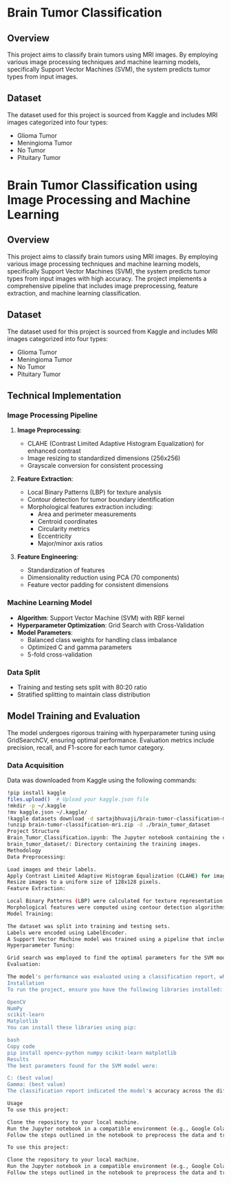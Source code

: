 # Brain Tumor Classification

## Overview
This project aims to classify brain tumors using MRI images. By employing various image processing techniques and machine learning models, specifically Support Vector Machines (SVM), the system predicts tumor types from input images.

## Dataset
The dataset used for this project is sourced from Kaggle and includes MRI images categorized into four types:
- Glioma Tumor
- Meningioma Tumor
- No Tumor
- Pituitary Tumor

# Brain Tumor Classification using Image Processing and Machine Learning

## Overview
This project aims to classify brain tumors using MRI images. By employing various image processing techniques and machine learning models, specifically Support Vector Machines (SVM), the system predicts tumor types from input images with high accuracy. The project implements a comprehensive pipeline that includes image preprocessing, feature extraction, and machine learning classification.

## Dataset
The dataset used for this project is sourced from Kaggle and includes MRI images categorized into four types:
- Glioma Tumor
- Meningioma Tumor
- No Tumor
- Pituitary Tumor

## Technical Implementation

### Image Processing Pipeline
1. **Image Preprocessing**:
   - CLAHE (Contrast Limited Adaptive Histogram Equalization) for enhanced contrast
   - Image resizing to standardized dimensions (256x256)
   - Grayscale conversion for consistent processing

2. **Feature Extraction**:
   - Local Binary Patterns (LBP) for texture analysis
   - Contour detection for tumor boundary identification
   - Morphological features extraction including:
     - Area and perimeter measurements
     - Centroid coordinates
     - Circularity metrics
     - Eccentricity
     - Major/minor axis ratios

3. **Feature Engineering**:
   - Standardization of features
   - Dimensionality reduction using PCA (70 components)
   - Feature vector padding for consistent dimensions

### Machine Learning Model
- **Algorithm**: Support Vector Machine (SVM) with RBF kernel
- **Hyperparameter Optimization**: Grid Search with Cross-Validation
- **Model Parameters**:
  - Balanced class weights for handling class imbalance
  - Optimized C and gamma parameters
  - 5-fold cross-validation

### Data Split
- Training and testing sets split with 80:20 ratio
- Stratified splitting to maintain class distribution

## Model Training and Evaluation
The model undergoes rigorous training with hyperparameter tuning using GridSearchCV, ensuring optimal performance. Evaluation metrics include precision, recall, and F1-score for each tumor category.

### Data Acquisition
Data was downloaded from Kaggle using the following commands:

```bash
!pip install kaggle
files.upload()  # Upload your kaggle.json file
!mkdir -p ~/.kaggle
!mv kaggle.json ~/.kaggle/
!kaggle datasets download -d sartajbhuvaji/brain-tumor-classification-mri
!unzip brain-tumor-classification-mri.zip -d ./brain_tumor_dataset
Project Structure
Brain_Tumor_Classification.ipynb: The Jupyter notebook containing the code for data processing, model training, and evaluation.
brain_tumor_dataset/: Directory containing the training images.
Methodology
Data Preprocessing:

Load images and their labels.
Apply Contrast Limited Adaptive Histogram Equalization (CLAHE) for image enhancement.
Resize images to a uniform size of 128x128 pixels.
Feature Extraction:

Local Binary Patterns (LBP) were calculated for texture representation.
Morphological features were computed using contour detection algorithms.
Model Training:

The dataset was split into training and testing sets.
Labels were encoded using LabelEncoder.
A Support Vector Machine model was trained using a pipeline that included data scaling and Principal Component Analysis (PCA) for dimensionality reduction.
Hyperparameter Tuning:

Grid search was employed to find the optimal parameters for the SVM model.
Evaluation:

The model's performance was evaluated using a classification report, which included precision, recall, and F1-score for each class.
Installation
To run the project, ensure you have the following libraries installed:

OpenCV
NumPy
scikit-learn
Matplotlib
You can install these libraries using pip:

bash
Copy code
pip install opencv-python numpy scikit-learn matplotlib
Results
The best parameters found for the SVM model were:

C: (best value)
Gamma: (best value)
The classification report indicated the model's accuracy across the different tumor classes.

Usage
To use this project:

Clone the repository to your local machine.
Run the Jupyter notebook in a compatible environment (e.g., Google Colab, Jupyter Notebook).
Follow the steps outlined in the notebook to preprocess the data and train the model.

To use this project:

Clone the repository to your local machine.
Run the Jupyter notebook in a compatible environment (e.g., Google Colab, Jupyter Notebook).
Follow the steps outlined in the notebook to preprocess the data and train the model.
